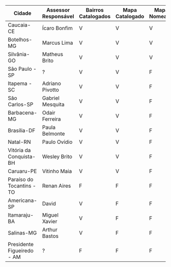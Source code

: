 | Cidade | Assessor Responsável | Bairros Catalogados | Mapa Catalogado  | Mapa Nomeado | Mapa Finalizado |
|---|---|---|---|---|---|
| Caucaia-CE | Ícaro Bonfim | V | V | V | F |
| Botelhos-MG | Marcus Lima | V | V | V | F |
| Silvânia-GO | Matheus Brito | V | V | V | F |
| São Paulo - SP | ? | V | V | F | F |
| Itapema - SC | Adriano Pivotto | V | V | F | F |
| São Carlos-SP | Gabriel Mesquita | V | V | F | F |
| Barbacena-MG | Odair Ferreira | V | V | F | F |
| Brasília-DF | Paula Belmonte | V | V | F | F |
| Natal-RN | Paulo Ovídio | V | V | F | F |
| Vitória da Conquista-BH | Wesley Brito | V | V | F | F |
| Caruaru-PE | Vitinho Maia | V | V | F | F |
| Paraíso do Tocantins - TO | Renan Aires | F | F | F | F |
| Americana-SP | David | V | F | F | F |
| Itamaraju-BA | Miguel Xavier | V | F | F | F |
| Salinas-MG | Arthur Bastos | V | F | F | F |
| Presidente Figueiredo - AM | ? | F | F | F | F |